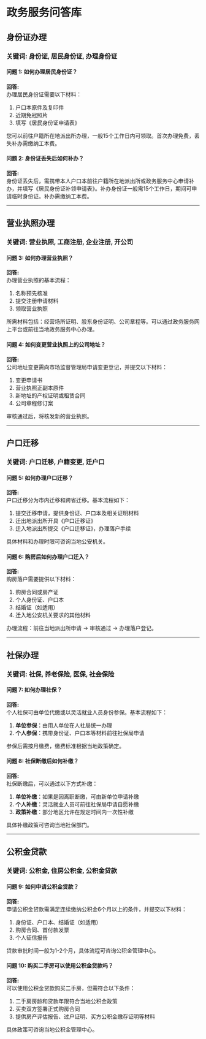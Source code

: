 # 政务服务问答库

## 身份证办理
### 关键词: 身份证, 居民身份证, 办理身份证

#### 问题 1: 如何办理居民身份证？
**回答:**  
办理居民身份证需要以下材料：  
1. 户口本原件及复印件  
2. 近期免冠照片  
3. 填写《居民身份证申请表》  

您可以前往户籍所在地派出所办理，一般15个工作日内可领取。首次办理免费，丢失补办需缴纳工本费。  

#### 问题 2: 身份证丢失后如何补办？
**回答:**  
身份证丢失后，需携带本人户口本前往户籍所在地派出所或政务服务中心申请补办，并填写《居民身份证补领申请表》。补办身份证一般需15个工作日，期间可申请临时身份证。补办需缴纳工本费。  

---

## 营业执照办理
### 关键词: 营业执照, 工商注册, 企业注册, 开公司

#### 问题 3: 如何办理营业执照？
**回答:**  
办理营业执照的基本流程：  
1. 名称预先核准  
2. 提交注册申请材料  
3. 领取营业执照  

所需材料包括：经营场所证明、股东身份证明、公司章程等。可以通过政务服务网上平台或前往当地政务服务中心办理。  

#### 问题 4: 如何变更营业执照上的公司地址？
**回答:**  
公司地址变更需向市场监督管理局申请变更登记，并提交以下材料：  
1. 变更申请书  
2. 营业执照正副本原件  
3. 新地址的产权证明或租赁合同  
4. 公司章程修订案  

审核通过后，将核发新的营业执照。  

---

## 户口迁移
### 关键词: 户口迁移, 户籍变更, 迁户口

#### 问题 5: 如何办理户口迁移？
**回答:**  
户口迁移分为市内迁移和跨省迁移。基本流程如下：  
1. 提交迁移申请，提供身份证、户口本及相关证明材料  
2. 迁出地派出所开具《户口迁移证》  
3. 迁入地派出所提交《户口迁移证》，办理落户手续  

具体材料和办理时限可咨询当地公安机关。  

#### 问题 6: 购房后如何办理户口迁入？
**回答:**  
购房落户需要提供以下材料：  
1. 购房合同或房产证  
2. 个人身份证、户口本  
3. 结婚证（如适用）  
4. 迁入地公安机关要求的其他材料  

办理流程：前往当地派出所申请 → 审核通过 → 办理落户登记。  

---

## 社保办理
### 关键词: 社保, 养老保险, 医保, 社会保险

#### 问题 7: 如何办理社保？
**回答:**  
个人社保可由单位代缴或以灵活就业人员身份参保。基本流程如下：  
1. **单位参保**：由用人单位在人社局统一办理  
2. **个人参保**：携带身份证、户口本等材料前往社保局申请  

参保后需按月缴费，缴费标准根据当地政策确定。  

#### 问题 8: 社保断缴后如何补缴？
**回答:**  
社保断缴后，可以通过以下方式补缴：  
1. **单位补缴**：如果是因离职断缴，可由新单位申请补缴  
2. **个人补缴**：灵活就业人员可前往社保局申请自愿补缴  
3. **政策补缴**：部分地区允许在规定时间内一次性补缴  

具体补缴政策可咨询当地社保部门。  

---

## 公积金贷款
### 关键词: 公积金, 住房公积金, 公积金贷款

#### 问题 9: 如何申请公积金贷款？
**回答:**  
申请公积金贷款需满足连续缴纳公积金6个月以上的条件，并提交以下材料：  
1. 身份证、户口本、结婚证（如适用）  
2. 购房合同、首付款发票  
3. 个人征信报告  

贷款审批时间一般为1-2个月，具体流程可咨询公积金管理中心。  

#### 问题 10: 购买二手房可以使用公积金贷款吗？
**回答:**  
可以使用公积金贷款购买二手房，但需符合以下条件：  
1. 二手房房龄和贷款年限符合当地公积金政策  
2. 买卖双方签署正式购房合同  
3. 提供房产评估报告、过户证明、买方公积金缴存证明等材料  

具体政策可咨询当地公积金管理中心。  
